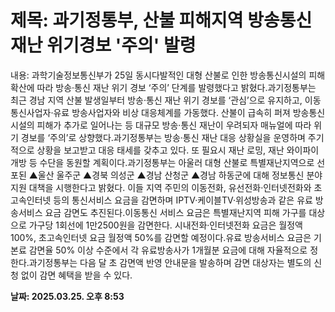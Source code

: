 # **제목: 과기정통부, 산불 피해지역 방송통신재난 위기경보 '주의' 발령**

  내용: 과학기술정보통신부가 25일 동시다발적인 대형 산불로 인한 방송통신시설의 피해 확산에 따라 방송·통신 재난 위기 경보 ‘주의’ 단계를 발령했다고 밝혔다.과기정통부는 최근 경남 지역 산불 발생일부터 방송·통신 재난 위기 경보를 ‘관심’으로 유지하고, 이동통신사업자·유료 방송사업자와 비상 대응체계를 가동했다. 산불이 급속히 퍼져 방송통신시설의 피해가 추가로 일어나는 등 대규모 방송·통신 재난이 우려되자 매뉴얼에 따라 위기 경보를 ‘주의’로 상향했다.과기정통부는 방송·통신 재난 대응 상황실을 운영하며 주기적으로 상황을 보고받고 대응 태세를 갖추고 있다. 또 필요시 재난 로밍, 재난 와이파이 개방 등 수단을 동원할 계획이다.과기정통부는 아울러 대형 산불로 특별재난지역으로 선포된 ▲울산 울주군 ▲경북 의성군 ▲경남 산청군 ▲경남 하동군에 대해 정보통신 분야 지원 대책을 시행한다고 밝혔다. 이들 지역 주민의 이동전화, 유선전화·인터넷전화와 초고속인터넷 등의 통신서비스 요금을 감면하며 IPTV·케이블TV·위성방송과 같은 유료 방송서비스 요금 감면도 추진된다.이동통신 서비스 요금은 특별재난지역 피해 가구를 대상으로 가구당 1회선에 1만2500원을 감면한다. 시내전화·인터넷전화 요금은 월정액 100%, 초고속인터넷 요금 월정액 50%를 감면할 예정이다.유료 방송서비스 요금은 기본료 감면율 50% 이상 수준에서 각 유료방송사가 1개월분 요금에 대해 자율적으로 정한다.과기정통부는 다음 달 초 감면액 반영 안내문을 발송하며 감면 대상자는 별도의 신청 없이 감면 혜택을 받을 수 있다.

  **날짜: 2025.03.25. 오후 8:53**